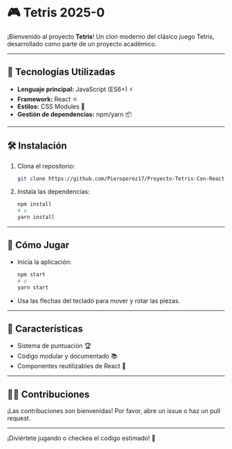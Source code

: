 # 🎮 Tetris 2025-0

¡Bienvenido al proyecto **Tetris**! Un clon moderno del clásico juego Tetris, desarrollado como parte de un proyecto académico.

---

## 🚀 Tecnologías Utilizadas

- **Lenguaje principal:** JavaScript (ES6+) ⚡
- **Framework:** React ⚛️
- **Estilos:** CSS Modules 🎨
- **Gestión de dependencias:** npm/yarn 📦

---

## 🛠️ Instalación

1. Clona el repositorio:
    ```bash
    git clone https://github.com/Pieroperez17/Proyecto-Tetris-Con-React.git
    ```
2. Instala las dependencias:
    ```bash
    npm install
    # o
    yarn install
    ```

---

## 🎲 Cómo Jugar

- Inicia la aplicación:
  ```bash
  npm start
  # o
  yarn start
  ```
- Usa las flechas del teclado para mover y rotar las piezas.

---

## 🧩 Características

- Sistema de puntuación 🏆
- Código modular y documentado 📚
- Componentes reutilizables de React 🧱

---

## 👨‍💻 Contribuciones

¡Las contribuciones son bienvenidas! Por favor, abre un issue o haz un pull request.

---

¡Diviértete jugando o checkea el codigo estimado! 🚀
